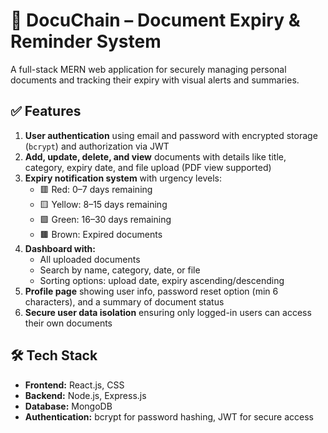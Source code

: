 # 📁 DocuChain – Document Expiry & Reminder System

A full-stack MERN web application for securely managing personal documents and tracking their expiry with visual alerts and summaries.

## ✅ Features

1. **User authentication** using email and password with encrypted storage (`bcrypt`) and authorization via JWT
2. **Add, update, delete, and view** documents with details like title, category, expiry date, and file upload (PDF view supported)
3. **Expiry notification system** with urgency levels:
   - 🟥 Red: 0–7 days remaining
   - 🟨 Yellow: 8–15 days remaining
   - 🟩 Green: 16–30 days remaining
   - 🟫 Brown: Expired documents
4. **Dashboard with:**
   - All uploaded documents
   - Search by name, category, date, or file
   - Sorting options: upload date, expiry ascending/descending
5. **Profile page** showing user info, password reset option (min 6 characters), and a summary of document status
6. **Secure user data isolation** ensuring only logged-in users can access their own documents

## 🛠 Tech Stack

- **Frontend:** React.js, CSS  
- **Backend:** Node.js, Express.js  
- **Database:** MongoDB  
- **Authentication:** bcrypt for password hashing, JWT for secure access
